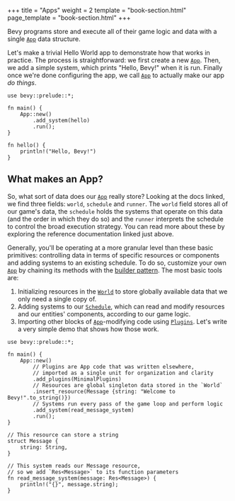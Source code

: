+++
title = "Apps"
weight = 2
template = "book-section.html"
page_template = "book-section.html"
+++

Bevy programs store and execute all of their game logic and data with a single [`App`] data structure.

Let's make a trivial Hello World app to demonstrate how that works in practice.
The process is straightforward: we first create a new [`App`].
Then, we add a simple system, which prints "Hello, Bevy!" when it is run.
Finally once we're done configuring the app, we call [`App`] to actually make our app *do things*.

```rust,no_run
use bevy::prelude::*;

fn main() {
    App::new()
        .add_system(hello)
        .run();
}

fn hello() {
    println!("Hello, Bevy!")
}
```

## What makes an App?

So, what sort of data does our  [`App`] really store?
Looking at the docs linked, we find three fields: `world`, `schedule` and `runner`.
The `world` field stores all of our game's data, the `schedule` holds the systems that operate on this data (and the order in which they do so) and the `runner` interprets the schedule to control the broad execution strategy.
You can read more about these by exploring the reference documentation linked just above.

Generally, you'll be operating at a more granular level than these basic primitives: controlling data in terms of specific resources or components and adding systems to an existing schedule.
To do so, customize your own [`App`] by chaining its methods with the [builder pattern](https://doc.rust-lang.org/1.0.0/style/ownership/builders.html).
The most basic tools are:

  1. Initializing resources in the [`World`] to store globally available data that we only need a single copy of.
  2. Adding systems to our [`Schedule`], which can read and modify resources and our entities' components, according to our game logic.
  3. Importing other blocks of [`App`]-modifying code using [`Plugins`].
Let's write a very simple demo that shows how those work.

```rust,no_run
use bevy::prelude::*;

fn main() {
    App::new()
        // Plugins are App code that was written elsewhere,
        // imported as a single unit for organization and clarity
        .add_plugins(MinimalPlugins)
        // Resources are global singleton data stored in the `World`
        .insert_resource(Message {string: "Welcome to Bevy!".to_string()})
        // Systems run every pass of the game loop and perform logic
        .add_system(read_message_system)
        .run();
}

// This resource can store a string
struct Message {
    string: String,
}

// This system reads our Message resource,
// so we add `Res<Message>` to its function parameters
fn read_message_system(message: Res<Message>) {
    println!("{}", message.string);
}
```

[`App`]: https://docs.rs/bevy/latest/bevy/app/struct.App.html
[`World`]: https://docs.rs/bevy/latest/bevy/ecs/world/struct.World.html
[`Schedule`]: https://docs.rs/bevy/latest/bevy/ecs/schedule/struct.Schedule.html
[`Plugins`]: https://docs.rs/bevy/latest/bevy/app/trait.Plugin.html
